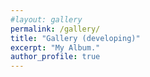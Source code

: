```yaml
---
#layout: gallery
permalink: /gallery/
title: "Gallery (developing)"
excerpt: "My Album."
author_profile: true
---
```

